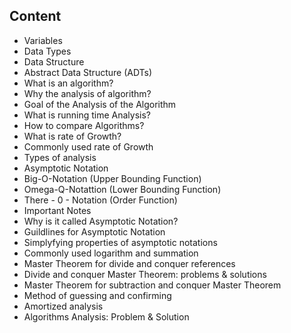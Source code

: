 ## Content
- Variables
- Data Types
- Data Structure
- Abstract Data Structure (ADTs)
- What is an algorithm?
- Why the analysis of algorithm?
- Goal of the Analysis of the Algorithm
- What is running time Analysis?
- How to compare Algorithms?
- What is rate of Growth?
- Commonly used rate of Growth
- Types of analysis
- Asymptotic Notation
- Big-O-Notation (Upper Bounding Function)
- Omega-Q-Notattion (Lower Bounding Function)
- There - 0 - Notation (Order Function)
- Important Notes
- Why is it called Asymptotic Notation?
- Guildlines for Asymptotic Notation
- Simplyfying properties of asymptotic notations
- Commonly used logarithm and summation
- Master Theorem for divide and conquer references
- Divide and conquer Master Theorem: problems & solutions
- Master Theorem for subtraction and conquer Master Theorem
- Method of guessing and confirming
- Amortized analysis
- Algorithms Analysis: Problem & Solution
